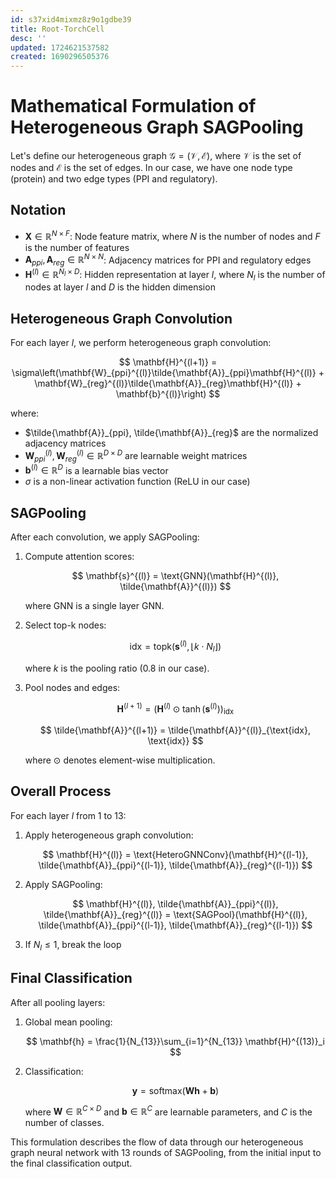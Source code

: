 ```yaml
---
id: s37xid4mixmz8z9o1gdbe39
title: Root-TorchCell
desc: ''
updated: 1724621537582
created: 1690296505376
---
```

# Mathematical Formulation of Heterogeneous Graph SAGPooling

Let's define our heterogeneous graph $\mathcal{G} = (\mathcal{V}, \mathcal{E})$, where $\mathcal{V}$ is the set of nodes and $\mathcal{E}$ is the set of edges. In our case, we have one node type (protein) and two edge types (PPI and regulatory).

## Notation

- $\mathbf{X} \in \mathbb{R}^{N \times F}$: Node feature matrix, where $N$ is the number of nodes and $F$ is the number of features
- $\mathbf{A}_{ppi}, \mathbf{A}_{reg} \in \mathbb{R}^{N \times N}$: Adjacency matrices for PPI and regulatory edges
- $\mathbf{H}^{(l)} \in \mathbb{R}^{N_l \times D}$: Hidden representation at layer $l$, where $N_l$ is the number of nodes at layer $l$ and $D$ is the hidden dimension

## Heterogeneous Graph Convolution

For each layer $l$, we perform heterogeneous graph convolution:

$$
\mathbf{H}^{(l+1)} = \sigma\left(\mathbf{W}_{ppi}^{(l)}\tilde{\mathbf{A}}_{ppi}\mathbf{H}^{(l)} + \mathbf{W}_{reg}^{(l)}\tilde{\mathbf{A}}_{reg}\mathbf{H}^{(l)} + \mathbf{b}^{(l)}\right)
$$

where:

- $\tilde{\mathbf{A}}_{ppi}, \tilde{\mathbf{A}}_{reg}$ are the normalized adjacency matrices
- $\mathbf{W}_{ppi}^{(l)}, \mathbf{W}_{reg}^{(l)} \in \mathbb{R}^{D \times D}$ are learnable weight matrices
- $\mathbf{b}^{(l)} \in \mathbb{R}^D$ is a learnable bias vector
- $\sigma$ is a non-linear activation function (ReLU in our case)

## SAGPooling

After each convolution, we apply SAGPooling:

1. Compute attention scores:

   $$
   \mathbf{s}^{(l)} = \text{GNN}(\mathbf{H}^{(l)}, \tilde{\mathbf{A}}^{(l)})
   $$

   where $\text{GNN}$ is a single layer GNN.

2. Select top-k nodes:

   $$
   \text{idx} = \text{topk}(\mathbf{s}^{(l)}, \lfloor k \cdot N_l \rfloor)
   $$

   where $k$ is the pooling ratio (0.8 in our case).

3. Pool nodes and edges:

   $$
   \mathbf{H}^{(l+1)} = (\mathbf{H}^{(l)} \odot \tanh(\mathbf{s}^{(l)}))_{\text{idx}}
   $$

   $$
   \tilde{\mathbf{A}}^{(l+1)} = \tilde{\mathbf{A}}^{(l)}_{\text{idx}, \text{idx}}
   $$

   where $\odot$ denotes element-wise multiplication.

## Overall Process

For each layer $l$ from 1 to 13:

1. Apply heterogeneous graph convolution:

   $$
   \mathbf{H}^{(l)} = \text{HeteroGNNConv}(\mathbf{H}^{(l-1)}, \tilde{\mathbf{A}}_{ppi}^{(l-1)}, \tilde{\mathbf{A}}_{reg}^{(l-1)})
   $$

2. Apply SAGPooling:

   $$
   \mathbf{H}^{(l)}, \tilde{\mathbf{A}}_{ppi}^{(l)}, \tilde{\mathbf{A}}_{reg}^{(l)} = \text{SAGPool}(\mathbf{H}^{(l)}, \tilde{\mathbf{A}}_{ppi}^{(l-1)}, \tilde{\mathbf{A}}_{reg}^{(l-1)})
   $$

3. If $N_l \leq 1$, break the loop

## Final Classification

After all pooling layers:

1. Global mean pooling:

   $$
   \mathbf{h} = \frac{1}{N_{13}}\sum_{i=1}^{N_{13}} \mathbf{H}^{(13)}_i
   $$

2. Classification:

   $$
   \mathbf{y} = \text{softmax}(\mathbf{W}\mathbf{h} + \mathbf{b})
   $$

   where $\mathbf{W} \in \mathbb{R}^{C \times D}$ and $\mathbf{b} \in \mathbb{R}^C$ are learnable parameters, and $C$ is the number of classes.

This formulation describes the flow of data through our heterogeneous graph neural network with 13 rounds of SAGPooling, from the initial input to the final classification output.

